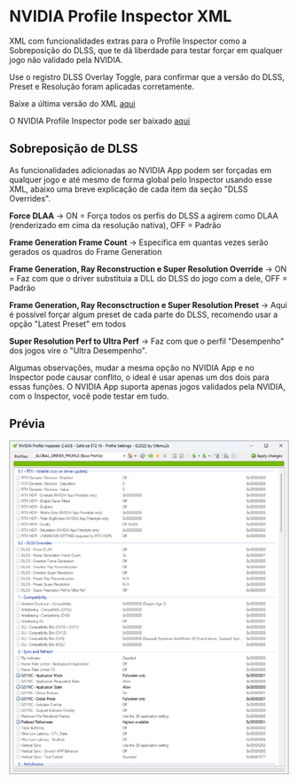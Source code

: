 # NVIDIA Profile Inspector XML

XML com funcionalidades extras para o Profile Inspector como a Sobreposição do DLSS, que te dá liberdade para testar forçar em qualquer jogo não validado pela NVIDIA.

Use o registro DLSS Overlay Toggle, para confirmar que a versão do DLSS, Preset e Resolução foram aplicadas corretamente.

Baixe a última versão do XML [aqui](https://github.com/renannmp/dlssinspectorxml/releases/latest)

O NVIDIA Profile Inspector pode ser baixado [aqui](https://github.com/Orbmu2k/nvidiaProfileInspector/releases)


## Sobreposição de DLSS
As funcionalidades adicionadas ao NVIDIA App podem ser forçadas em qualquer jogo e até mesmo de forma global pelo Inspector usando esse XML, abaixo uma breve explicação de cada item da seção "DLSS Overrides".

**Force DLAA** -> ON = Força todos os perfis do DLSS a agirem como DLAA (renderizado em cima da resolução nativa), OFF = Padrão

**Frame Generation Frame Count** -> Especifica em quantas vezes serão gerados os quadros do Frame Generation

**Frame Generation, Ray Reconstruction e Super Resolution Override** -> ON = Faz com que o driver substituia a DLL do DLSS do jogo com a dele, OFF = Padrão

**Frame Generation, Ray Reconsctruction e Super Resolution Preset** -> Aqui é possível forçar algum preset de cada parte do DLSS, recomendo usar a opção "Latest Preset" em todos

**Super Resolution Perf to Ultra Perf** -> Faz com que o perfil "Desempenho" dos jogos vire o "Ultra Desempenho".

Algumas observações, mudar a mesma opção no NVIDIA App e no Inspector pode causar conflito, o ideal é usar apenas um dos dois para essas funções. O NVIDIA App suporta apenas jogos validados pela NVIDIA, com o Inspector, você pode testar em tudo.

## Prévia
![XML Screenshot](https://github.com/renannmp/dlssinspectorxml/blob/main/Screenshot.png)
